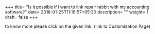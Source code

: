+++
title= "Is it possible if i want to link repair rabbit with my accounting software?"
date= 2018-01-25T11:16:57+05:30
description= ""
weight= 1
draft= false
+++




to know more please click on the given link. (link to Customization Page)



